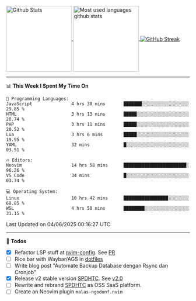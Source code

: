<a href="https://github.com/anuraghazra/github-readme-stats">
  <img 
        height=180
        align="center" 
        src="https://github-readme-stats.vercel.app/api?username=rizkyilhampra&rank_icon=github&show_icons=true&theme=catppuccin_mocha&hide_border=true&include_all_commits=true&count_private=true&card_width=270" 
        alt="Github Stats" 
    />
</a>
<a href="https://github.com/anuraghazra/github-readme-stats">
  <img 
        height=180
        align="center" 
        src="https://github-readme-stats.vercel.app/api/top-langs/?username=rizkyilhampra&layout=compact&theme=catppuccin_mocha&hide_border=true&langs_count=8" 
        alt="Most used languages github stats" 
    />
</a>
<a href="https://git.io/streak-stats"><img src="https://streak-stats.demolab.com?user=rizkyilhampra&theme=catppuccin-mocha&hide_border=true" align="center" alt="GitHub Streak" /></a>

---

<!--START_SECTION:waka-->
📊 **This Week I Spent My Time On** 

```text
💬 Programming Languages: 
JavaScript               4 hrs 38 mins       ███████░░░░░░░░░░░░░░░░░░   29.85 % 
HTML                     3 hrs 13 mins       █████░░░░░░░░░░░░░░░░░░░░   20.74 % 
PHP                      3 hrs 11 mins       █████░░░░░░░░░░░░░░░░░░░░   20.52 % 
Lua                      3 hrs 6 mins        █████░░░░░░░░░░░░░░░░░░░░   19.95 % 
YAML                     32 mins             █░░░░░░░░░░░░░░░░░░░░░░░░   03.51 % 

🔥 Editors: 
Neovim                   14 hrs 58 mins      ████████████████████████░   96.26 % 
VS Code                  34 mins             █░░░░░░░░░░░░░░░░░░░░░░░░   03.74 % 

💻 Operating System: 
Linux                    10 hrs 42 mins      █████████████████░░░░░░░░   68.85 % 
WSL                      4 hrs 50 mins       ████████░░░░░░░░░░░░░░░░░   31.15 % 
```


 Last Updated on 04/06/2025 00:16:27 UTC
<!--END_SECTION:waka-->

---

📒 **Todos**
<br>
- [x] Refactor LSP stuff at [nvim-config](https://github.com/rizkyilhampra/nvim-config). See [PR](https://github.com/rizkyilhampra/nvim-config/pull/9)
- [ ] Rice bar with Waybar/AGS in [dotfiles](https://github.com/rizkyilhampra/dotfiles)
- [ ] Write blog post "Automate Backup Database dengan Rsync dan Cronjob"
- [x] Release v2 stable version [SPDHTC](https://github.com/rizkyilhampra/spdhtc). See [v2.0](https://github.com/rizkyilhampra/spdhtc/releases/tag/v2.0)
- [ ] Rewrite and rebrand [SPDHTC](https://github.com/rizkyilhampra/spdhtc) as OSS SaaS platform.
- [ ] Create an Neovim plugin `malas-ngodonf.nvim`
